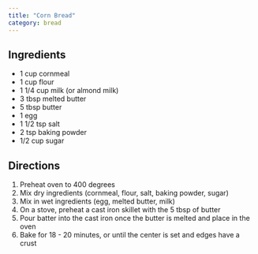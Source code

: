 ```yaml
---
title: "Corn Bread"
category: bread
---
```


## Ingredients

- 1 cup cornmeal
- 1 cup flour
- 1 1/4 cup milk (or almond milk)
- 3 tbsp melted butter
- 5 tbsp butter
- 1 egg
- 1 1/2 tsp salt
- 2 tsp baking powder
- 1/2 cup sugar


## Directions
1. Preheat oven to 400 degrees
2. Mix dry ingredients (cornmeal, flour, salt, baking powder, sugar)
3. Mix in wet ingredients (egg, melted butter, milk)
4. On a stove, preheat a cast iron skillet with the 5 tbsp of butter
5. Pour batter into the cast iron once the butter is melted and place in the oven
6. Bake for 18 - 20 minutes, or until the center is set and edges have a crust


